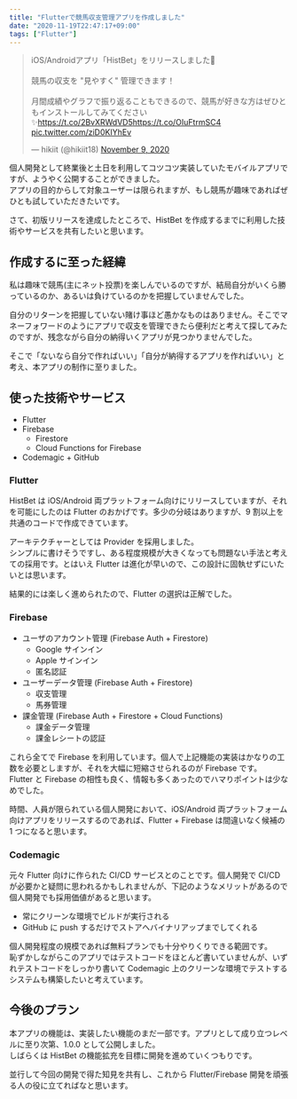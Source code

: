 ```yaml
---
title: "Flutterで競馬収支管理アプリを作成しました"
date: "2020-11-19T22:47:17+09:00"
tags: ["Flutter"]
---
```


<blockquote class="twitter-tweet"><p lang="ja" dir="ltr">iOS/Androidアプリ「HistBet」をリリースしました🎉<br><br>競馬の収支を &quot;見やすく&quot; 管理できます！<br><br>月間成績やグラフで振り返ることもできるので、競馬が好きな方はぜひともインストールしてみてください✨<a href="https://t.co/2BvXRWdVD5">https://t.co/2BvXRWdVD5</a><a href="https://t.co/OIuFtrmSC4">https://t.co/OIuFtrmSC4</a> <a href="https://t.co/ziD0KIYhEv">pic.twitter.com/ziD0KIYhEv</a></p>&mdash; hikiit (@hikiit18) <a href="https://twitter.com/hikiit18/status/1325766347100282880?ref_src=twsrc%5Etfw">November 9, 2020</a></blockquote>

個人開発として終業後と土日を利用してコツコツ実装していたモバイルアプリですが、ようやく公開することができました。  
アプリの目的からして対象ユーザーは限られますが、もし競馬が趣味であればぜひとも試していただきたいです。

さて、初版リリースを達成したところで、HistBet を作成するまでに利用した技術やサービスを共有したいと思います。

## 作成するに至った経緯

私は趣味で競馬(主にネット投票)を楽しんでいるのですが、結局自分がいくら勝っているのか、あるいは負けているのかを把握していませんでした。

自分のリターンを把握していない賭け事ほど愚かなものはありません。そこでマネーフォワードのようにアプリで収支を管理できたら便利だと考えて探してみたのですが、残念ながら自分の納得いくアプリが見つかりませんでした。

そこで「ないなら自分で作ればいい」「自分が納得するアプリを作ればいい」と考え、本アプリの制作に至りました。

## 使った技術やサービス

- Flutter
- Firebase
  - Firestore
  - Cloud Functions for Firebase
- Codemagic + GitHub

### Flutter

HistBet は iOS/Android 両プラットフォーム向けにリリースしていますが、それを可能にしたのは Flutter のおかげです。多少の分岐はありますが、9 割以上を共通のコードで作成できています。

アーキテクチャーとしては Provider を採用しました。  
シンプルに書けそうですし、ある程度規模が大きくなっても問題ない手法と考えての採用です。とはいえ Flutter は進化が早いので、この設計に固執せずにいたいとは思います。

結果的には楽しく進められたので、Flutter の選択は正解でした。

### Firebase

- ユーザのアカウント管理 (Firebase Auth + Firestore)
  - Google サインイン
  - Apple サインイン
  - 匿名認証
- ユーザーデータ管理 (Firebase Auth + Firestore)
  - 収支管理
  - 馬券管理
- 課金管理 (Firebase Auth + Firestore + Cloud Functions)
  - 課金データ管理
  - 課金レシートの認証

これら全てで Firebase を利用しています。個人で上記機能の実装はかなりの工数を必要としますが、それを大幅に短縮させられるのが Firebase です。  
Flutter と Firebase の相性も良く、情報も多くあったのでハマりポイントは少なめでした。

時間、人員が限られている個人開発において、iOS/Android 両プラットフォーム向けアプリをリリースするのであれば、Flutter + Firebase は間違いなく候補の 1 つになると思います。

### Codemagic

元々 Flutter 向けに作られた CI/CD サービスとのことです。個人開発で CI/CD が必要かと疑問に思われるかもしれませんが、下記のようなメリットがあるので個人開発でも採用価値があると思います。

- 常にクリーンな環境でビルドが実行される
- GitHub に push するだけでストアへバイナリアップまでしてくれる

個人開発程度の規模であれば無料プランでも十分やりくりできる範囲です。  
恥ずかしながらこのアプリではテストコードをほとんど書いていませんが、いずれテストコードをしっかり書いて Codemagic 上のクリーンな環境でテストするシステムも構築したいと考えています。

## 今後のプラン

本アプリの機能は、実装したい機能のまだ一部です。アプリとして成り立つレベルに至り次第、1.0.0 として公開しました。  
しばらくは HistBet の機能拡充を目標に開発を進めていくつもりです。

並行して今回の開発で得た知見を共有し、これから Flutter/Firebase 開発を頑張る人の役に立てればなと思います。
